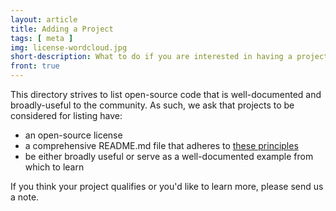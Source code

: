 ```yaml
---
layout: article
title: Adding a Project
tags: [ meta ]
img: license-wordcloud.jpg
short-description: What to do if you are interested in having a project listed here.
front: true
---
```


This directory strives to list open-source code that is well-documented and broadly-useful to the community. As such, we ask that projects to be considered for listing have:

 - an open-source license  
 - a comprehensive README.md file that adheres to [these principles](https://gist.github.com/e-lo/a3c5bb41c993340a6e443741f1c2bfd4)  
 - be either broadly useful or serve as a well-documented example from which to learn
 
If you think your project qualifies or you'd like to learn more, please send us a note.



